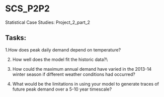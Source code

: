 # SCS_P2P2
Statistical Case Studies: Project_2_part_2


## Tasks: 
1.How does peak daily demand depend on temperature?

2. How well does the model fit the historic data?\

3. How could the maximum annual demand have varied in the 2013-14 winter season if different weather
 conditions had occurred? 
 
4. What would be the limitations in using your model to generate traces of future peak demand over a
 5-10 year timescale?
 
 
 